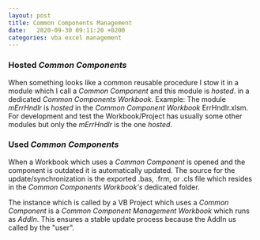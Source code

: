 ```yaml
---
layout: post
title: Common Components Management
date:   2020-09-30 09:11:20 +0200
categories: vba excel management
---
```

### Hosted _Common Components_
When something looks like a common reusable procedure I stow it in a module which I call a _Common Component_ and this module is _hosted_. in a dedicated _Common Components  Workbook_.
Example: The module _mErrHndlr_ is _hosted_ in the _Common Component Workbook_ ErrHndlr.xlsm. For development and test the Workbook/Project has usually some other modules but only the _mErrHndlr_ is the one _hosted_.

### Used _Common Components_
When a Workbook which uses a _Common Component_ is opened and the component is outdated it is automatically updated. The source for the update/synchronization is the exported .bas, .frm, or .cls file which resides in the _Common Components  Workbook's_ dedicated folder.

The instance which is called by a VB Project which uses a _Common Component_ is a _Common Component Management Workbook_ which runs as _AddIn_. This ensures a stable update process because the AddIn us called by the "user".

 